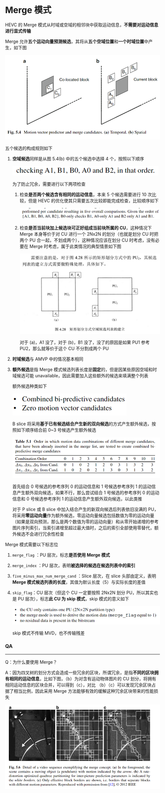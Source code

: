 # Merge 模式

HEVC 的 Merge 模式从时域或空域的相邻块中获取运动信息，**不需要对运动信息进行显式传输**

Merge 允许**五个运动向量预测候选**，其将从**五个空域位置**和**一个时域位置**中产生，如下图

![4_3_Merge 模式_0](<markdown_images/4_3_Merge 模式_0.png>)

五个候选的构成规则如下

1. **空域候选**同样是从图 5.4(b) 中的五个候选中选择 4 个，按照以下顺序

   ![4_3_Merge 模式_1](<markdown_images/4_3_Merge 模式_1.png>)

   为了防止冗余，需要进行以下两项检查

   1. 检查**是否两个候选含有相同的运动信息**，本来 5 个候选需要进行 10 次比较，但是 HEVC 的优化使其只需要五次比较即能完成检查，比较顺序如下

      ![4_3_Merge 模式_2](<markdown_images/4_3_Merge 模式_2.png>)

   2. 检查**是否当前块加上候选块可正好组成当前块所属的 CU**，这种情况下 Merge 本身等价于对 CU 进行一个 2Nx2N 的划分（也就是划分 CU 时把两个 PU 合一起，不划成两个），这种情况应该在划分 CU 时考虑，没有必要在 Merge 时考虑，属于此类情况的典型情景如下图

      ![4_3_Merge 模式_3](<markdown_images/4_3_Merge 模式_3.png>)

      对于 (a)，A1 没了，对于 (b)，B1 没了，没了的原因是如果 PU1 参考 PU2，那么就等价于这个 CU 不分割成两个 PU

2. **时域候选**与 AMVP 中的情况基本相同

3. **额外候选**是指 Merge 模式候选列表长度是**固定**的，但是因某些原因空域和时域候选可能 unavailable，因此需要加入这些额外的候选来填满整个列表

   额外候选种类如下

   ![4_3_Merge 模式_4](<markdown_images/4_3_Merge 模式_4.png>)

   B slice 将采用**基于已有候选结合产生新的双向候选**的方式产生额外候选，按照如下顺序结合前 0~3 号候选产生额外候选

   ![4_3_Merge 模式_5](<markdown_images/4_3_Merge 模式_5.png>)

   首先结合 0 号候选的参考序列 0 的运动信息和 1 号候选参考序列 1 的运动信息产生额外双向候选，如果不行，那么尝试结合 1 号候选的参考序列 0 的运动信息和 0 号候选参考序列 1 的运动信息产生额外双向候选，以此类推

   对于 P slice 或 B slice 中加入结合产生的新双向候选后列表依旧没满的 PU，将采用**零运动向量**作为额外候选，零运动向量候选包括数值为零的运动向量（如果是双向预测，那么是两个数值为零的运动向量）和从零开始递增的参考图片序列索引，当索引递增至超过最大值时，之后的索引全部使用零替代，额外候选不会进行冗余性检查

Merge 模式需要以下标志位

1. `merge_flag` ：PU 层次，标志**是否使用 Merge 模式**

2. `merge_index` ：PU 层次，表明**被选择的候选在候选列表中的索引**

3. `five_minus_max_num_merge_cand` ：Slice 层次，在 slice 头部由定义，表明 **Merge 模式候选列表的长度**，其值为默认长度（5）与实际长度的差值

4. `skip_flag`：CU 层次（但这个 CU 一定要按照 2Nx2N 划分 PU，所以其实也是 PU 层次），标志**此 CU 为 skip 模式**，skip 模式的意义如下

   ![4_3_Merge 模式_6](<markdown_images/4_3_Merge 模式_6.png>)

   skip 模式不传输 MVD，也不传输残差

### QA

---

Q：为什么要使用 Merge？

A：因为四叉树的划分方式会造成一些冗余的区块，所谓冗余，是指**不同的区块拥有相同的运动信息**，比如下图，（b）为对含有运动物体图片的 CU 划分，将拥有相同运动信息的区块合并，可以得到（c），对比 （b）（c）可以发现冗余区块占据了相当比例，因此采用 Merge 方法能够有效的缓解这种冗余区块带来的性能损失

![4_3_Merge 模式_7](<markdown_images/4_3_Merge 模式_7.png>)